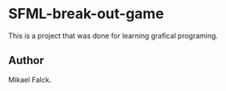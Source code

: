 # SFML-break-out-game
This is a project that was done for learning grafical programing.

## Author
Mikael Falck.
